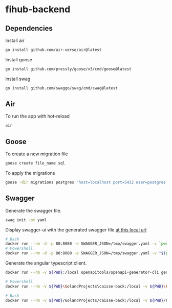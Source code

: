 # fihub-backend

## Dependencies

Install air
```bash
go install github.com/air-verse/air@latest
```

Install goose
```bash
go install github.com/pressly/goose/v3/cmd/goose@latest
```

Install swag
```bash
go install github.com/swaggo/swag/cmd/swag@latest
```

## Air

To run the app with hot-reload
```bash
air
```

## Goose

To create a new migration file
```bash
goose create file_name sql
```

To apply the migrations
```bash
goose -dir migrations postgres "host=localhost port=5432 user=postgres password=postgres dbname=fihub sslmode=disable" up
```


## Swagger

Generate the swagger file.

```bash
swag init -ot yaml
```

Display swagger-ui with the generated swagger file [at this local url](http://localhost:80/)

```bash
# Bash
docker run --rm -d -p 80:8080 -e SWAGGER_JSON=/tmp/swagger.yaml -v `pwd`/docs:/tmp swaggerapi/swagger-ui
# Powershell
docker run --rm -d -p 80:8080 -e SWAGGER_JSON=/tmp/swagger.yaml -v "$(pwd)/docs:/tmp" swaggerapi/swagger-ui
```

Generate the angular typescript client.

```bash
docker run --rm -v ${PWD}:/local openapitools/openapi-generator-cli generate -i /local/docs/swagger.yaml -g typescript-angular -o /local/docs/angular

# Powershell
docker run --rm -v ${PWD}\GolandProjects\caisse-back:/local -v ${PWD}\PhpstormProjects\caisse-front\src\app\core\api:/local2 openapitools/openapi-generator-cli generate -i /local/docs/swagger.yaml -g typescript-angular -o /local2

# Bash
docker run --rm -v ${PWD}/GolandProjects/caisse-back:/local -v ${PWD}/PhpstormProjects/caisse-front/src/app/core/api:/local2 openapitools/openapi-generator-cli generate -i /local/docs/swagger.yaml -g typescript-angular -o /local2
```
